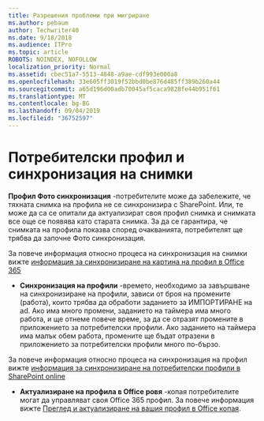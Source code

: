 ```yaml
---
title: Разрешения проблеми при мигриране
ms.author: pebaum
author: Techwriter40
ms.date: 9/18/2018
ms.audience: ITPro
ms.topic: article
ROBOTS: NOINDEX, NOFOLLOW
localization_priority: Normal
ms.assetid: cbec51a7-5513-4848-a9ae-cdf993e000a8
ms.openlocfilehash: 33e605ff3019f52bbd0be876d485ff389b260a44
ms.sourcegitcommit: a65d196d00adb70045af5caca9828fe44b951f61
ms.translationtype: MT
ms.contentlocale: bg-BG
ms.lasthandoff: 09/04/2019
ms.locfileid: "36752597"
---
```

# <a name="user-profile-and-photo-synchronization"></a>Потребителски профил и синхронизация на снимки

 **Профил Фото синхронизация** -потребителите може да забележите, че тяхната снимка на профила не се синхронизира с SharePoint. Или, те може да са се опитали да актуализират своя профил снимка и снимката все още се появява като старата снимка. За да се гарантира, че снимката на профила показва според очакванията, потребителят ще трябва да започне Фото синхронизация. 
  
За повече информация относно процеса на синхронизация на снимки вижте [информация за синхронизиране на картина на профил в Office 365](https://go.microsoft.com/fwlink/?linkid=2022634)
  
- **Синхронизация на профили** -времето, необходимо за завършване на синхронизиране на профили, зависи от броя на промените (работа), които трябва да обработи заданието за ИМПОРТИРАНЕ на ad. Ако има много промени, заданието на таймера има много работа, и ще отнеме повече време, за да се отразят промените в приложението за потребителски профили. Ако заданието на таймера има малък обем работа, промените ще бъдат отразени в приложението за потребителски профили много по-бързо. 
  
За повече информация относно процеса на синхронизация на профил вижте [информация за синхронизиране на потребителски профили в SharePoint online](https://go.microsoft.com/fwlink/?linkid=2022639)
    
- **Актуализиране на профила в Office ровя** -копая потребителите могат да управляват своя Office 365 профил. За повече информация вижте [Преглед и актуализиране на вашия профил в Office копая](https://support.office.com/article/View-and-update-your-profile-in-Office-Delve-4e84343b-eedf-45a1-aeb9-8627ccca14ba).
    

